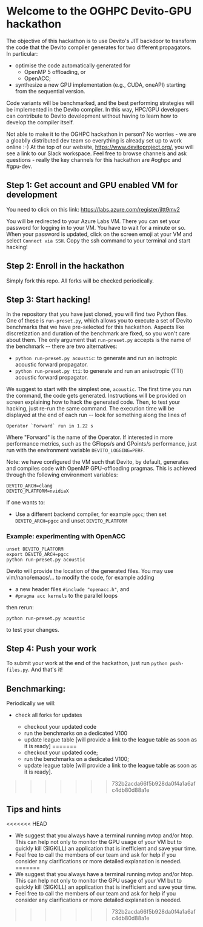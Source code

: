 # Welcome to the OGHPC Devito-GPU hackathon

The objective of this hackathon is to use Devito's JIT backdoor to transform
the code that the Devito compiler generates for two different propagators. In
particular:

* optimise the code automatically generated for
  * OpenMP 5 offloading, or
  * OpenACC;
* synthesize a new GPU implementation (e.g., CUDA, oneAPI) starting from the
  sequential version.

Code variants will be benchmarked, and the best performing strategies will be
implemented in the Devito compiler. In this way, HPC/GPU developers can
contribute to Devito development without having to learn how to develop the
compiler itself.

Not able to make it to the OGHPC hackathon in person? No worries - we are a
gloablly distributed dev team so everything is already set up to work online
:-) At the top of our website, https://www.devitoproject.org/, you will see a
link to our Slack workspace. Feel free to browse channels and ask questions -
really the key channels for this hackathon are \#oghpc and \#gpu-dev. 

## Step 1: Get account and GPU enabled VM for development
You need to click on this link:
https://labs.azure.com/register/jltt9mv2

You will be redirected to your Azure Labs VM.  There you can set your password
for logging in to your VM.  You have to wait for a minute or so.  When your
password is updated, click on the screen emoji at your VM and select `Connect
via SSH`. Copy the ssh command to your terminal and start hacking!

## Step 2: Enroll in the hackathon
Simply fork this repo. All forks will be checked periodically.

## Step 3: Start hacking!
In the repository that you have just cloned, you will find two Python files.
One of these is `run-preset.py`, which allows you to execute a set of Devito
benchmarks that we have pre-selected for this hackathon. Aspects like
discretization and duration of the benchmark are fixed, so you won't care about
them. The only argument that `run-preset.py` accepts is the name of the
benchmark -- there are two alternatives:

* `python run-preset.py acoustic`: to generate and run an isotropic acoustic
  forward propagator.
* `python run-preset.py tti`: to generate and run an anisotropic (TTI) acoustic
  forward propagator.

We suggest to start with the simplest one, `acoustic`.  The first time you run
the command, the code gets generated. Instructions will be provided on screen
explaining how to hack the generated code. Then, to test your hacking, just
re-run the same command. The execution time will be displayed at the end of
each run -- look for something along the lines of
```
Operator `Forward` run in 1.22 s
```
Where "Forward" is the name of the Operator. If interested in more performance
metrics, such as the GFlops/s and GPoints/s performance, just run with the
environment variable ``DEVITO_LOGGING=PERF``.

Note: we have configured the VM such that Devito, by default, generates and
compiles code with OpenMP GPU-offloading pragmas. This is achieved through the
following environment variables:

```
DEVITO_ARCH=clang
DEVITO_PLATFORM=nvidiaX
```

If one wants to:

* Use a different backend compiler, for example `pgcc`; then set
  `DEVITO_ARCH=pgcc` and unset `DEVITO_PLATFORM`

### Example: experimenting with OpenACC

```
unset DEVITO_PLATFORM
export DEVITO_ARCH=pgcc
python run-preset.py acoustic
```

Devito will provide the location of the generated files. You may use
vim/nano/emacs/... to modify the code, for example adding

* a new header files `#include "openacc.h"`, and
* `#pragma acc kernels` to the parallel loops


then rerun:

```
python run-preset.py acoustic
```

to test your changes.

## Step 4: Push your work
To submit your work at the end of the hackathon, just run `python
push-files.py`.  And that's it!

## Benchmarking:
Periodically we will:

* check all forks for updates

  * checkout your updated code
  * run the benchmarks on a dedicated V100
  * update league table [will provide a link to the league table as soon as it is ready]
=======
  * checkout your updated code;
  * run the benchmarks on a dedicated V100;
  * update league table [will provide a link to the league table as soon as it
    is ready].
>>>>>>> 732b2acda66f5b928da0f4a1a6afc4db80d88a1e


## Tips and hints

<<<<<<< HEAD
- We suggest that you always have a terminal running nvtop and/or htop. This can help not
only to monitor the GPU usage of your VM but to quickly kill (SIGKILL) an application that is inefficient and
save your time.
- Feel free to call the members of our team and ask for help if you consider any clarifications or more detailed explanation is needed.
=======
- We suggest that you always have a terminal running nvtop and/or htop. This
  can help not only to monitor the GPU usage of your VM but to quickly kill
  (SIGKILL) an application that is inefficient and save your time.
- Feel free to call the members of our team and ask for help if you consider
  any clarifications or more detailed explanation is needed.
>>>>>>> 732b2acda66f5b928da0f4a1a6afc4db80d88a1e
